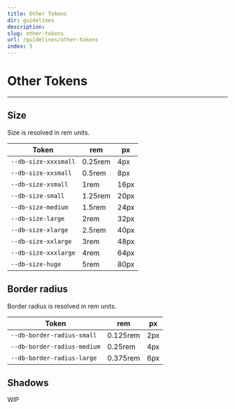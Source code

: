 ```yaml
---
title: Other Tokens
dir: guidelines
description:
slug: other-tokens
url: /guidelines/other-tokens
index: 5
---
```


# Other Tokens

---

## Size

Size is resolved in rem units.

| Token                | rem     | px   |
| -------------------- | ------- | ---- |
| `--db-size-xxxsmall` | 0.25rem | 4px  |
| `--db-size-xxsmall`  | 0.5rem  | 8px  |
| `--db-size-xsmall`   | 1rem    | 16px |
| `--db-size-small`    | 1.25rem | 20px |
| `--db-size-medium`   | 1.5rem  | 24px |
| `--db-size-large`    | 2rem    | 32px |
| `--db-size-xlarge`   | 2.5rem  | 40px |
| `--db-size-xxlarge`  | 3rem    | 48px |
| `--db-size-xxxlarge` | 4rem    | 64px |
| `--db-size-huge`     | 5rem    | 80px |


## Border radius

Border radius is resolved in rem units.

| Token                       | rem      | px  |
| --------------------------- | -------- | --- |
| `--db-border-radius-small`  | 0.125rem | 2px |
| `--db-border-radius-medium` | 0.25rem  | 4px |
| `--db-border-radius-large`  | 0.375rem | 6px |

## Shadows

WIP

